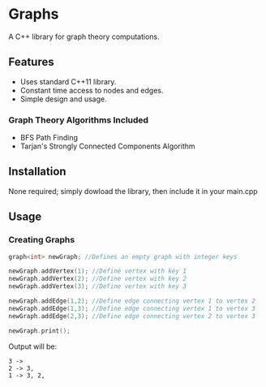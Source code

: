 # Graphs

A C++ library for graph theory computations.

## Features
* Uses standard C++11 library.
* Constant time access to nodes and edges.
* Simple design and usage.

### Graph Theory Algorithms Included
* BFS Path Finding
* Tarjan's Strongly Connected Components Algorithm

## Installation
None required; simply dowload the library, then include it in your main.cpp

## Usage
### Creating Graphs

```c++
graph<int> newGraph; //Defines an empty graph with integer keys

newGraph.addVertex(1); //Define vertex with key 1
newGraph.addVertex(2); //Define vertex with key 2
newGraph.addVertex(3); //Define vertex with key 3

newGraph.addEdge(1,2); //Define edge connecting vertex 1 to vertex 2
newGraph.addEdge(1,3); //Define edge connecting vertex 1 to vertex 3
newGraph.addEdge(2,3); //Define edge connecting vertex 2 to vertex 3

newGraph.print();
```

Output will be:
```console
3 -> 
2 -> 3, 
1 -> 3, 2, 
```
